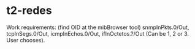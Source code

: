 # t2-redes

 Work requirements: (find OID at the mibBrowser tool)
 snmpInPkts.0/Out, 
 tcpInSegs.0/Out, 
 icmpInEchos.0/Out, 
 ifInOctetos.?/Out (Can be 1, 2 or 3. User chooses).
